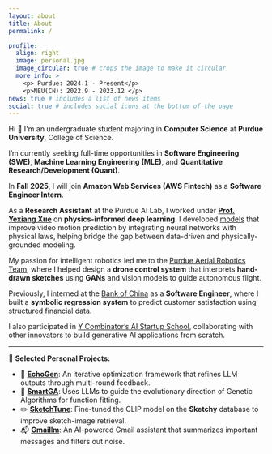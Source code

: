 ```yaml
---
layout: about
title: About
permalink: /

profile:
  align: right
  image: personal.jpg
  image_circular: true # crops the image to make it circular
  more_info: >
    <p> Purdue: 2024.1 - Present</p>
    <p>NEU(CN): 2022.9 - 2023.12 </p>
news: true # includes a list of news items
social: true # includes social icons at the bottom of the page
---
```

Hi 👋 I'm an undergraduate student majoring in **Computer Science** at **Purdue University**, College of Science.

I’m currently seeking full-time opportunities in **Software Engineering (SWE)**, **Machine Learning Engineering (MLE)**, and **Quantitative Research/Development (Quant)**.

In **Fall 2025**, I will join **Amazon Web Services (AWS Fintech)** as a **Software Engineer Intern**.

As a **Research Assistant** at the Purdue AI Lab, I worked under [**Prof. Yexiang Xue**](https://www.cs.purdue.edu/homes/yexiang/) on **physics-informed deep learning**. I developed [models](https://royal-celestite-49a.notion.site/Motion-Prediction-through-Physical-Laws-b75fba68cf2f414e9ebd9f84c0db00d7) that improve video motion prediction by integrating neural networks with physical laws, helping bridge the gap between data-driven and physically-grounded modeling.

My passion for intelligent robotics led me to the [Purdue Aerial Robotics Team](https://www.purdueaerial.com/), where I helped design a **drone control system** that interprets **hand-drawn sketches** using **GANs** and vision models to guide autonomous flight.

Previously, I interned at the [Bank of China](https://www.boc.cn/en/) as a **Software Engineer**, where I built a **symbolic regression system** to predict customer satisfaction using structured financial data.

I also participated in [Y Combinator’s AI Startup School](https://events.ycombinator.com/ai-sus), collaborating with other innovators to build generative AI applications from scratch.

---

🌱 **Selected Personal Projects:**

- 🔁 [**EchoGen**](https://github.com/AABBCCDKG/EchoGen): An iterative optimization framework that refines LLM outputs through multi-round feedback.
- 🧬 [**SmartGA**](https://github.com/AABBCCDKG/LLM-guided_GA_for_function_fitting): Uses LLMs to guide the evolutionary direction of Genetic Algorithms for function fitting.
- ✏️ [**SketchTune**](https://github.com/AABBCCDKG/clip_on_sketch): Fine-tuned the CLIP model on the **Sketchy** database to improve sketch-image retrieval.
- 📬 [**Gmaillm**](https://github.com/AABBCCDKG/gmaillm): An AI-powered Gmail assistant that summarizes important messages and filters out noise.
